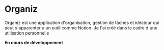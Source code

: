 # Organiz

Organiz est une application d'organisation, gestion de tâches et idéateur qui peut s'apparenter à un outil comme Notion.
Je l'ai créé dans le cadre d'une utilisation personnelle

**En cours de développement**
